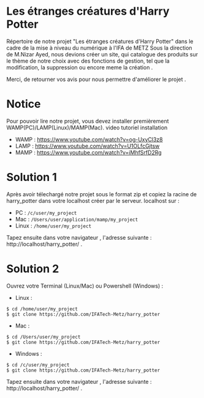 # Les étranges créatures d'Harry Potter
Répertoire de notre projet "Les étranges créatures d'Harry Potter" dans le cadre de la mise à niveau du numérique à l'IFA de METZ
Sous la direction de M.Nizar Ayed, nous devions créer un site, qui catalogue des produits sur le thème de notre choix avec des fonctions
de gestion, tel que la modification, la suppression ou encore meme la création . 

Merci, de retourner vos avis pour nous permettre d'améliorer le projet .



# Notice 

Pour pouvoir lire notre projet, vous devez installer premièrement WAMP(PC)/LAMP(Linux)/MAMP(Mac).
video tutoriel installation 

- WAMP : https://www.youtube.com/watch?v=og-UxyCl3z8
- LAMP : https://www.youtube.com/watch?v=U1OLfcGjtsw
- MAMP : https://www.youtube.com/watch?v=iMhfSrfD2Rg

# Solution 1 
Après avoir télechargé notre projet sous le format zip et copiez la racine de harry_potter dans votre localhost créer par le serveur.
localhost sur :

- PC : ```/c/user/my_project```
- Mac : ```/Users/user/application/mamp/my_project```
- Linux : ```/home/user/my_project```


Tapez ensuite dans votre navigateur , l'adresse suivante : http://localhost/harry_potter/ .

# Solution 2

Ouvrez votre Terminal (Linux/Mac) ou Powershell (Windows) :

- Linux :
```
$ cd /home/user/my_project
$ git clone https://github.com/IFATech-Metz/harry_potter
```

- Mac :
```
$ cd /Users/user/my_project
$ git clone https://github.com/IFATech-Metz/harry_potter
```

- Windows :
```
$ cd /c/user/my_project
$ git clone https://github.com/IFATech-Metz/harry_potter
```

Tapez ensuite dans votre navigateur , l'adresse suivante : http://localhost/harry_potter/ .

